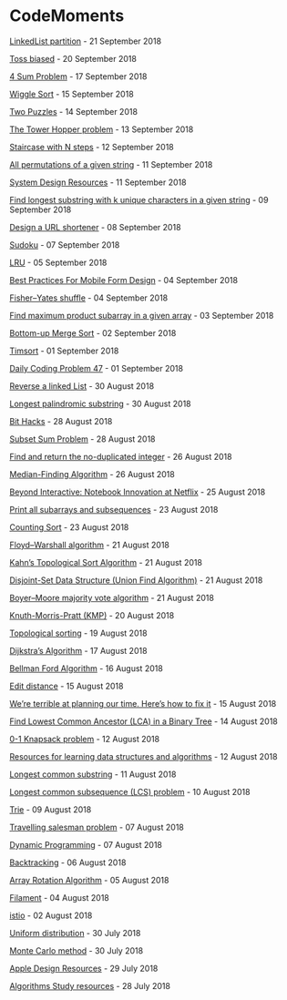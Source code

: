 # CodeMoments
[LinkedList partition](2018/linked-list-partition.md) - 21 September 2018

[Toss biased](2018/unbiased-fun.md) - 20 September 2018

[4 Sum Problem](2018/four-sum.md) - 17 September 2018

[Wiggle Sort](2018/wiggle-sort.md) - 15 September 2018

[Two Puzzles](2018/9-balls.md) - 14 September 2018

[The Tower Hopper problem](2018/tower-hopper.md) - 13 September 2018

[Staircase with N steps](2018/staircase.md) - 12 September 2018

[All permutations of a given string](2018/string-permutation.md) - 11 September 2018

[System Design Resources](2018/system-design/system-design.md) - 11 September 2018

[Find longest substring with k unique characters in a given string](2018/longest-substring-k-unique.md) - 09 September 2018

[Design a URL shortener](2018/system-design/shorturl.md) - 08 September 2018

[Sudoku](2018/sudoku.md) - 07 September 2018

[LRU](images/2018/lru.md) - 05 September 2018

[Best Practices For Mobile Form Design](images/2018/2018-09-04.md) - 04 September 2018

[Fisher–Yates shuffle](Fisher–Yates-shufflel.md) - 04 September 2018

[Find maximum product subarray in a given array](max_subarray_prod.md) - 03 September 2018

[Bottom-up Merge Sort](merge-sort-bottom-up.md) - 02 September 2018

[Timsort](tim-sort.md) - 01 September 2018

[Daily Coding Problem 47](max_profit47.md) - 01 September 2018

[Reverse a linked List](Reverse-a-linked-List.md) - 30 August 2018

[Longest palindromic substring](longest_palindromic.md) - 30 August 2018

[Bit Hacks](bit-hacks.md) - 28 August 2018

[Subset Sum Problem](subset-sum.md) - 28 August 2018

[Find and return the no-duplicated integer](find-non-duplicated-integer.md) - 26 August 2018

[Median-Finding Algorithm](Median-Finding-Algorithm.md) - 26 August 2018

[Beyond Interactive: Notebook Innovation at Netflix](2018-8-25.md) - 25 August 2018

[Print all subarrays and subsequences](subarray-subsequence.md) - 23 August 2018

[Counting Sort](counting-sort.md) - 23 August 2018

[Floyd–Warshall algorithm](Floyd-warshall.md) - 21 August 2018

[Kahn’s Topological Sort Algorithm](Kahns-Topological-Sort-Algorithm.md) - 21 August 2018

[Disjoint-Set Data Structure (Union Find Algorithm)](Union-Find-Algorithm.md) - 21 August 2018

[Boyer–Moore majority vote algorithm](Boyer–Moore-majority-vote-algorithm.md) - 21 August 2018

[Knuth-Morris-Pratt (KMP)](kmp.md) - 20 August 2018

[Topological sorting](Topological-sorting.md) - 19 August 2018

[Dijkstra’s Algorithm](Dijkstra-algorithm.md) - 17 August 2018

[Bellman Ford Algorithm](Bellman-Ford-Algorithm.md) - 16 August 2018

[Edit distance](edit-distance.md) - 15 August 2018

[We’re terrible at planning our time. Here’s how to fix it](2018-08-15.md) - 15 August 2018

[Find Lowest Common Ancestor (LCA) in a Binary Tree](lca-bst.md) - 14 August 2018

[0-1 Knapsack problem](0-1-Knapsack-problem.md) - 12 August 2018

[Resources for learning data structures and algorithms](data-structure-algorithms-resource.md) - 12 August 2018

[Longest common substring](lcsubstring.md) - 11 August 2018

[Longest common subsequence (LCS) problem](lcs.md) - 10 August 2018

[Trie](trie-data-structure.md) - 09 August 2018

[Travelling salesman problem](travelling-salesman-problem.md) - 07 August 2018

[Dynamic Programming](dynamic-programming.md) - 07 August 2018

[Backtracking](backtracking.md) - 06 August 2018

[Array Rotation Algorithm](array-rotation.md) - 05 August 2018

[Filament](filament.md) - 04 August 2018

[istio](istio.md) - 02 August 2018

[Uniform distribution](uniform_distribution.md) - 30 July 2018

[Monte Carlo method](monte_carlo.md) - 30 July 2018

[Apple Design Resources](2018-7-29.md) - 29 July 2018

[Algorithms Study resources](resources/algorithms-resources.md) - 28 July 2018

